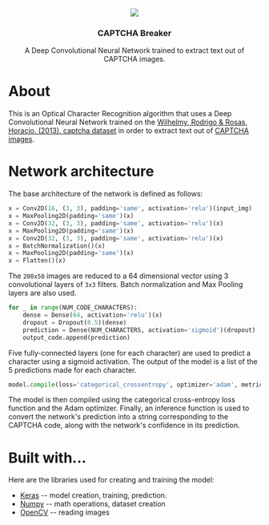 <!-- PROJECT LOGO -->
<br />
<p align="center">
  <a href="https://github.com/othneildrew/Best-README-Template">
	  <img src="https://i.imgur.com/5XWoAcH.png">
 </a>

<h3 align="center">CAPTCHA Breaker</h3>
<p align="center">
    A Deep Convolutional Neural Network trained to extract text out of CAPTCHA images.
 <br />


# About

This is an Optical Character Recognition algorithm that uses a Deep Convolutional Neural Network trained on the [Wilhelmy, Rodrigo & Rosas, Horacio. (2013). captcha dataset](https://www.researchgate.net/publication/248380891_captcha_dataset) in order to extract text out of [CAPTCHA images](http://www.captcha.net/).

# Network architecture

The base architecture of the network is defined as follows:
```python
x = Conv2D(16, (3, 3), padding='same', activation='relu')(input_img)
x = MaxPooling2D(padding='same')(x)
x = Conv2D(32, (3, 3), padding='same', activation='relu')(x)
x = MaxPooling2D(padding='same')(x)
x = Conv2D(32, (3, 3), padding='same', activation='relu')(x)
x = BatchNormalization()(x)
x = MaxPooling2D(padding='same')(x)
x = Flatten()(x)
```

The `200x50` images are reduced  to a 64 dimensional vector using 3 convolutional layers of  `3x3` filters.
Batch normalization and Max Pooling layers are also used.

```python
for _ in range(NUM_CODE_CHARACTERS):
	dense = Dense(64, activation='relu')(x)
	dropout = Dropout(0.5)(dense)
	prediction = Dense(NUM_CHARACTERS, activation='sigmoid')(dropout)
	output_code.append(prediction)
```
Five fully-connected layers (one for each character) are used to predict a character using a sigmoid activation.
The output of the model is a list of the 5 predictions made for each character.


```python
model.compile(loss='categorical_crossentropy', optimizer='adam', metrics=['accuracy'])
```
The model is then compiled using the categorical cross-entropy loss function and the Adam optimizer.
Finally, an inference function is used to convert the network's prediction into a string corresponding to the CAPTCHA code, along with the network's confidence in its prediction.


# Built with...
Here are the libraries used for creating and training the model:
* [Keras](https://keras.io/) -- model creation, training, prediction.
* [Numpy](https://numpy.org/) -- math operations, dataset creation
* [OpenCV](https://opencv.org/) -- reading images
